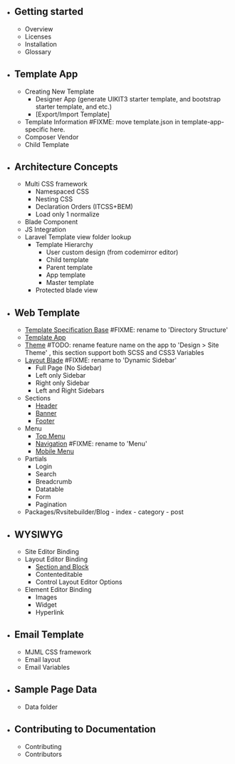 - ## Getting started
  - Overview
  - Licenses
  - Installation
  - Glossary

- ## Template App
  - Creating New Template
      - Designer App (generate UIKIT3 starter template, and bootstrap starter template, and etc.)
      - [Export/Import Template]   
  - Template Information #FIXME: move template.json in template-app-specific here.
  - Composer Vendor
  - Child Template
  
- ## Architecture Concepts
  - Multi CSS framework
      - Namespaced CSS
      - Nesting CSS
      - Declaration Orders (ITCSS+BEM)
      - Load only 1 normalize      
  - Blade Component
  - JS Integration
  - Laravel Template view folder lookup
      - Template Hierarchy
          - User custom design (from codemirror editor)
          - Child template
          - Parent template
          - App template
          - Master template
      - Protected blade view
  
- ## Web Template
  - [Template Specification Base](template-specific.md) #FIXME: rename to 'Directory Structure'
  - [Template App](template-app-specific.md)
  - [Theme](theme.md) #TODO: rename feature name on the app to 'Design > Site Theme'  , this section support both SCSS and CSS3 Variables
  - [Layout Blade](layout.md) #FIXME: rename to 'Dynamic Sidebar' 
      - Full Page (No Sidebar)
      - Left only Sidebar
      - Right only Sidebar
      - Left and Right Sidebars          
  - Sections
      - [Header](header.md)
      - [Banner](banner.md)
      - [Footer](footer.md) 
  - Menu
      - [Top Menu](top.md)
      - [Navigation](navigation.md) #FIXME: rename to 'Menu'  
      - [Mobile Menu](mobile-menu.md) 
  - Partials
      - Login
      - Search
      - Breadcrumb
      - Datatable
      - Form
      - Pagination
  - Packages/Rvsitebuilder/Blog
        - index
        - category
        - post        

- ## WYSIWYG
   - Site Editor Binding
   - Layout Editor Binding
      - [Section and Block](section.md)
      - Contenteditable
      - Control Layout Editor Options
   - Element Editor Binding
      - Images
      - Widget
      - Hyperlink
  
- ## Email Template 
  - MJML CSS framework
  - Email layout
  - Email Variables  
  
- ## Sample Page Data
  - Data folder
  
- ## Contributing to Documentation
  - Contributing
  - Contributors  
